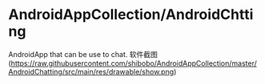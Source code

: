 # AndroidAppCollection/AndroidChtting
AndroidApp that can be use to chat.
 软件截图
(https://raw.githubusercontent.com/shibobo/AndroidAppCollection/master/AndroidChatting/src/main/res/drawable/show.png)

